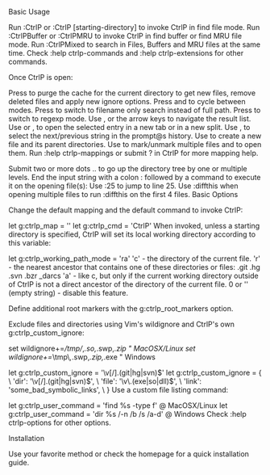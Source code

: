 <p>
Basic Usage

Run :CtrlP or :CtrlP [starting-directory] to invoke CtrlP in find file mode.
Run :CtrlPBuffer or :CtrlPMRU to invoke CtrlP in find buffer or find MRU file mode.
Run :CtrlPMixed to search in Files, Buffers and MRU files at the same time.
Check :help ctrlp-commands and :help ctrlp-extensions for other commands.

Once CtrlP is open:

Press <F5> to purge the cache for the current directory to get new files, remove deleted files and apply new ignore options.
Press <c-f> and <c-b> to cycle between modes.
Press <c-d> to switch to filename only search instead of full path.
Press <c-r> to switch to regexp mode.
Use <c-j>, <c-k> or the arrow keys to navigate the result list.
Use <c-t> or <c-v>, <c-x> to open the selected entry in a new tab or in a new split.
Use <c-n>, <c-p> to select the next/previous string in the prompt@s history.
Use <c-y> to create a new file and its parent directories.
Use <c-z> to mark/unmark multiple files and <c-o> to open them.
Run :help ctrlp-mappings or submit ? in CtrlP for more mapping help.

Submit two or more dots .. to go up the directory tree by one or multiple levels.
End the input string with a colon : followed by a command to execute it on the opening file(s):
Use :25 to jump to line 25.
Use :diffthis when opening multiple files to run :diffthis on the first 4 files.
Basic Options

Change the default mapping and the default command to invoke CtrlP:

let g:ctrlp_map = '<c-p>'
let g:ctrlp_cmd = 'CtrlP'
When invoked, unless a starting directory is specified, CtrlP will set its local working directory according to this variable:

let g:ctrlp_working_path_mode = 'ra'
'c' - the directory of the current file.
'r' - the nearest ancestor that contains one of these directories or files: .git .hg .svn .bzr _darcs
'a' - like c, but only if the current working directory outside of CtrlP is not a direct ancestor of the directory of the current file.
0 or '' (empty string) - disable this feature.

Define additional root markers with the g:ctrlp_root_markers option.

Exclude files and directories using Vim's wildignore and CtrlP's own g:ctrlp_custom_ignore:

set wildignore+=*/tmp/*,*.so,*.swp,*.zip     " MacOSX/Linux
set wildignore+=*\\tmp\\*,*.swp,*.zip,*.exe  " Windows

let g:ctrlp_custom_ignore = '\v[\/]\.(git|hg|svn)$'
let g:ctrlp_custom_ignore = {
  \ 'dir':  '\v[\/]\.(git|hg|svn)$',
  \ 'file': '\v\.(exe|so|dll)$',
  \ 'link': 'some_bad_symbolic_links',
  \ }
Use a custom file listing command:

let g:ctrlp_user_command = 'find %s -type f'        @ MacOSX/Linux
let g:ctrlp_user_command = 'dir %s /-n /b /s /a-d'  @ Windows
Check :help ctrlp-options for other options.

Installation

Use your favorite method or check the homepage for a quick installation guide.
</p>


